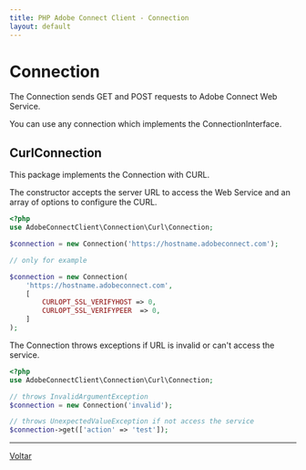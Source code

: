 ```yaml
---
title: PHP Adobe Connect Client - Connection
layout: default
---
```


# Connection #

The Connection sends GET and POST requests to Adobe Connect Web Service.

You can use any connection which implements the ConnectionInterface.

## CurlConnection ##

This package implements the Connection with CURL.

The constructor accepts the server URL to access the Web Service and an array
of options to configure the CURL.

```php
<?php
use AdobeConnectClient\Connection\Curl\Connection;

$connection = new Connection('https://hostname.adobeconnect.com');

// only for example

$connection = new Connection(
    'https://hostname.adobeconnect.com',
    [
        CURLOPT_SSL_VERIFYHOST => 0,
        CURLOPT_SSL_VERIFYPEER  => 0,
    ]
);
```

The Connection throws exceptions if URL is invalid or can't access the service.

```php
<?php
use AdobeConnectClient\Connection\Curl\Connection;

// throws InvalidArgumentException
$connection = new Connection('invalid');

// throws UnexpectedValueException if not access the service
$connection->get(['action' => 'test']);
```


***

[Voltar](index)
